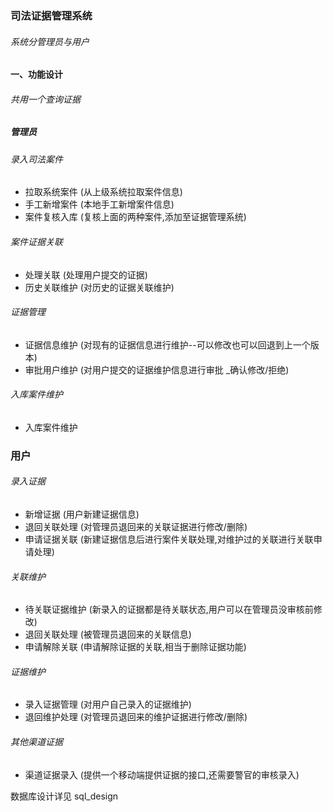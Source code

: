 ### 司法证据管理系统
###### 系统分管理员与用户

#### 一、功能设计

###### 共用一个查询证据

##### 管理员

###### 录入司法案件

- 拉取系统案件  (从上级系统拉取案件信息)
- 手工新增案件  (本地手工新增案件信息)  
- 案件复核入库  (复核上面的两种案件,添加至证据管理系统)

###### 案件证据关联

- 处理关联     (处理用户提交的证据)
- 历史关联维护  (对历史的证据关联维护)

###### 证据管理
    
- 证据信息维护  (对现有的证据信息进行维护--可以修改也可以回退到上一个版本)
- 审批用户维护  (对用户提交的证据维护信息进行审批 _确认修改/拒绝)

###### 入库案件维护

- 入库案件维护  

### 用户

###### 录入证据

- 新增证据      (用户新建证据信息)
- 退回关联处理   (对管理员退回来的关联证据进行修改/删除)
- 申请证据关联   (新建证据信息后进行案件关联处理,对维护过的关联进行关联申请处理)

###### 关联维护

- 待关联证据维护  (新录入的证据都是待关联状态,用户可以在管理员没审核前修改)
- 退回关联处理    (被管理员退回来的关联信息)
- 申请解除关联    (申请解除证据的关联,相当于删除证据功能)

###### 证据维护

- 录入证据管理   (对用户自己录入的证据维护)
- 退回维护处理   (对管理员退回来的维护证据进行修改/删除)

###### 其他渠道证据

- 渠道证据录入   (提供一个移动端提供证据的接口,还需要警官的审核录入)


数据库设计详见 sql_design





